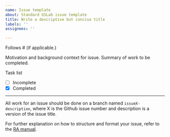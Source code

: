 ```yaml
---
name: Issue template
about: Standard GSLab issue template
title: Write a descriptive but concise title
labels: ''
assignees: ''

---
```


Follows # (if applicable.)

Motivation and background context for issue. Summary of work to be completed.

Task list
- [ ] Incomplete
- [X] Completed

---

All work for an issue should be done on a branch named `issueX-description`, where X is the Github issue number and description is a version of the issue title.

For further explanation on how to structure and format your issue, refer to the [RA manual](https://github.com/gentzkow/ra-manual/wiki/Issues).